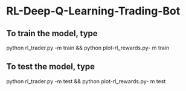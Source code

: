 # RL-Deep-Q-Learning-Trading-Bot
## To train the model, type
python rl_trader.py -m train && python plot-rl_rewards.py- m train

## To test the model, type
python rl_trader.py -m test && python plot-rl_rewards.py- m test

